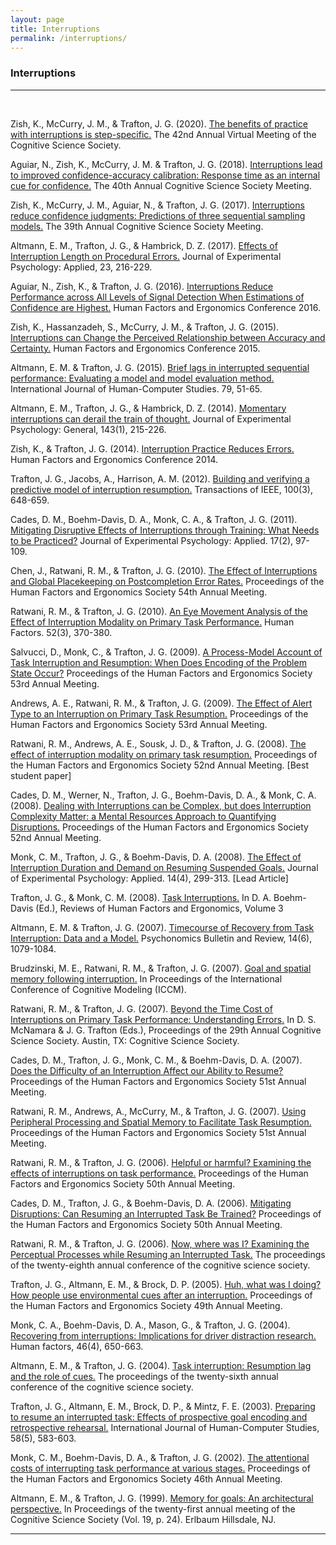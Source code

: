 ```yaml
---
layout: page
title: Interruptions
permalink: /interruptions/
---
```

<h3>Interruptions</h3>
<hr><br>
<p>Zish, K., McCurry, J. M., &amp; Trafton, J. G. (2020). <a href="/papers/step_specific.pdf" target="_blank">The benefits of practice with interruptions is step-specific.</a> The 42nd Annual Virtual Meeting of the Cognitive Science Society.</p>
<p>Aguiar, N., Zish, K., McCurry, J. M. &amp; Trafton, J. G. (2018). <a href="/papers/Interruptions Lead to Improved Confidence-Accuracy Calibration_ Response Time as an Internal Cue for Confidence.pdf" target="_blank">Interruptions lead to improved confidence-accuracy calibration: Response time as an internal cue for confidence.</a> The 40th Annual Cognitive Science Society Meeting.</p>
<p>Zish, K., McCurry, J. M., Aguiar, N., &amp; Trafton, J. G. (2017). <a href="/papers/0c8ecd8b566c720b55d292ee8f25c5e860c2.pdf" target="_blank">Interruptions reduce confidence judgments: Predictions of three sequential sampling models.</a> The 39th Annual Cognitive Science Society Meeting.</p>
<p>Altmann, E. M., Trafton, J. G., &amp; Hambrick, D. Z. (2017). <a href="/papers/AltmannTraftonHambrickJEPA.pdf" target="_blank">Effects of Interruption Length on Procedural Errors.</a> Journal of Experimental Psychology: Applied, 23, 216-229.</p>
<p>Aguiar, N., Zish, K., &amp; Trafton, J. G. (2016). <a href="/papers/InterruptionsReducePerformance.pdf" target="_blank">Interruptions Reduce Performance across All Levels of Signal Detection When Estimations of Confidence are Highest.</a> Human Factors and Ergonomics Conference 2016.</p>
<p>Zish, K., Hassanzadeh, S., McCurry, J. M., &amp; Trafton, J. G. (2015). <a href="/papers/zish2015.pdf" target="_blank">Interruptions can Change the Perceived Relationship between Accuracy and Certainty.</a> Human Factors and Ergonomics Conference 2015.</p>
<p>Altmann, E. M. &amp; Trafton, J. G. (2015). <a href="/papers/Trafton%202015%20Journal%20Human%20Computer%20Studies.pdf" target="_blank">Brief lags in interrupted sequential performance: Evaluating a model and model evaluation method.</a> International Journal of Human-Computer Studies. 79, 51-65.</p>
<p>Altmann, E. M., Trafton, J. G., &amp; Hambrick, D. Z. (2014). <a href="/papers/ca00fe7e242992493e2221c670d9e403ab68.pdf" target="_blank">Momentary interruptions can derail the train of thought.</a> Journal of Experimental Psychology: General, 143(1), 215-226.</p>
<p>Zish, K., &amp; Trafton, J. G. (2014). <a href="/papers/a619257.pdf" target="_blank">Interruption Practice Reduces Errors.</a> Human Factors and Ergonomics Conference 2014.</p>
<p>Trafton, J. G., Jacobs, A., Harrison, A. M. (2012). <a href="/papers/building a model 2012.pdf" target="_blank">Building and verifying a predictive model of interruption resumption.</a> Transactions of IEEE, 100(3), 648-659.</p>
<p>Cades, D. M., Boehm-Davis, D. A., Monk, C. A., &amp; Trafton, J. G. (2011). <a href="/papers/xap-17-2-97.pdf" target="_blank">Mitigating Disruptive Effects of Interruptions through Training: What Needs to be Practiced?</a> Journal of Experimental Psychology: Applied. 17(2), 97-109.</p>
<p>Chen, J., Ratwani, R. M., &amp; Trafton, J. G. (2010). <a href="/papers/chen.pdf" target="_blank">The Effect of Interruptions and Global Placekeeping on Postcompletion Error Rates.</a> Proceedings of the Human Factors and Ergonomics Society 54th Annual Meeting.</p>
<p>Ratwani, R. M., &amp; Trafton, J. G. (2010). <a href="/papers/10.1.1.140.6743.pdf" target="_blank">An Eye Movement Analysis of the Effect of Interruption Modality on Primary Task Performance.</a> Human Factors. 52(3), 370-380.</p>
<p>Salvucci, D., Monk, C., &amp; Trafton, J. G. (2009). <a href="/papers/10.1.1.151.2565.pdf" target="_blank">A Process-Model Account of Task Interruption and Resumption: When Does Encoding of the Problem State Occur?</a> Proceedings of the Human Factors and Ergonomics Society 53rd Annual Meeting.</p>
<p>Andrews, A. E., Ratwani, R. M., &amp; Trafton, J. G. (2009). <a href="/papers/Andrews-HFES09.pdf" target="_blank">The Effect of Alert Type to an Interruption on Primary Task Resumption.</a> Proceedings of the Human Factors and Ergonomics Society 53rd Annual Meeting.</p>
<p>Ratwani, R. M., Andrews, A. E., Sousk, J. D., &amp; Trafton, J. G. (2008). <a href="/papers/effect_resumption.pdf" target="_blank">The effect of interruption modality on primary task resumption.</a> Proceedings of the Human Factors and Ergonomics Society 52nd Annual Meeting. [Best student paper]</p>
<p>Cades, D. M., Werner, N., Trafton, J. G., Boehm-Davis, D. A., &amp; Monk, C. A. (2008). <a href="/papers/Dealing_with_Interruptions_can_be_Complex_but_does.pdf" target="_blank">Dealing with Interruptions can be Complex, but does Interruption Complexity Matter: a Mental Resources Approach to Quantifying Disruptions.</a> Proceedings of the Human Factors and Ergonomics Society 52nd Annual Meeting.</p>
<p>Monk, C. M., Trafton, J. G., &amp; Boehm-Davis, D. A. (2008). <a href="/papers/effect_of_interruption.pdf" target="_blank">The Effect of Interruption Duration and Demand on Resuming Suspended Goals.</a> Journal of Experimental Psychology: Applied. 14(4), 299-313. [Lead Article]</p>
<p>Trafton, J. G., &amp; Monk, C. M. (2008). <a href="/papers/Trafton-Reviews_HFE-3.pdf" target="_blank">Task Interruptions.</a> In D. A. Boehm-Davis (Ed.), Reviews of Human Factors and Ergonomics, Volume 3</p>
<p>Altmann, E. M. &amp; Trafton, J. G. (2007). <a href="/papers/Altmann-Trafton2007_Article_TimecourseOfRecoveryFromTaskIn.pdf" target="_blank">Timecourse of Recovery from Task Interruption: Data and a Model.</a> Psychonomics Bulletin and Review, 14(6), 1079-1084.</p>
<p>Brudzinski, M. E., Ratwani, R. M., &amp; Trafton, J. G. (2007). <a href="/papers/a480060.pdf" target="_blank">Goal and spatial memory following interruption.</a> In Proceedings of the International Conference of Cognitive Modeling (ICCM).</p>
<p>Ratwani, R. M., &amp; Trafton, J. G. (2007). <a href="/papers/eScholarship UC item 9fn1k02r.pdf" target="_blank">Beyond the Time Cost of Interruptions on Primary Task Performance: Understanding Errors.</a> In D. S. McNamara &amp; J. G. Trafton (Eds.), Proceedings of the 29th Annual Cognitive Science Society. Austin, TX: Cognitive Science Society.</p>
<p>Cades, D. M., Trafton, J. G., Monk, C. M., &amp; Boehm-Davis, D. A. (2007). <a href="/papers/Does_the_Difficulty_of_an_Interruption_Affect_our_Ability_to_Resume.pdf" target="_blank">Does the Difficulty of an Interruption Affect our Ability to Resume?</a> Proceedings of the Human Factors and Ergonomics Society 51st Annual Meeting.</p>
<p>Ratwani, R. M., Andrews, A., McCurry, M., &amp; Trafton, J. G. (2007). <a href="/papers/Ratwani-HFES07.pdf" target="_blank">Using Peripheral Processing and Spatial Memory to Facilitate Task Resumption.</a> Proceedings of the Human Factors and Ergonomics Society 51st Annual Meeting.</p>
<p>Ratwani, R. M., &amp; Trafton, J. G. (2006). <a href="/papers/Ratwani-HFES06.pdf" target="_blank">Helpful or harmful? Examining the effects of interruptions on task performance.</a> Proceedings of the Human Factors and Ergonomics Society 50th Annual Meeting.</p>
<p>Cades, D. M., Trafton, J. G., &amp; Boehm-Davis, D. A. (2006). <a href="/papers/Cades-HFES06.pdf" target="_blank">Mitigating Disruptions: Can Resuming an Interrupted Task Be Trained?</a> Proceedings of the Human Factors and Ergonomics Society 50th Annual Meeting.</p>
<p>Ratwani, R. M., &amp; Trafton, J. G. (2006). <a href="/papers/a479982.pdf" target="_blank">Now, where was I? Examining the Perceptual Processes while Resuming an Interrupted Task.</a> The proceedings of the twenty-eighth annual conference of the cognitive science society.</p>
<p>Trafton, J. G., Altmann, E. M., &amp; Brock, D. P. (2005). <a href="/papers/trafton.hfes05_0.pdf" target="_blank">Huh, what was I doing? How people use environmental cues after an interruption.</a> Proceedings of the Human Factors and Ergonomics Society 49th Annual Meeting.</p>
<p>Monk, C. A., Boehm-Davis, D. A., Mason, G., & Trafton, J. G. (2004). <a href="/papers/10.1.1.76.321.pdf" target="_blank">Recovering from interruptions: Implications for driver distraction research.</a> Human factors, 46(4), 650-663.</p>
<p>Altmann, E. M., &amp; Trafton, J. G. (2004). <a href="/papers/task_interruption.pdf" target="_blank">Task interruption: Resumption lag and the role of cues.</a> The proceedings of the twenty-sixth annual conference of the cognitive science society.</p>
<p>Trafton, J. G., Altmann, E. M., Brock, D. P., &amp; Mintz, F. E. (2003). <a href="/papers/preparing.to.resume.pdf" target="_blank">Preparing to resume an interrupted task: Effects of prospective goal encoding and retrospective rehearsal.</a> International Journal of Human-Computer Studies, 58(5), 583-603.</p>
<p>Monk, C. M., Boehm-Davis, D. A., &amp; Trafton, J. G. (2002). <a href="/papers/attentional_cost.pdf" target="_blank">The attentional costs of interrupting task performance at various stages.</a> Proceedings of the Human Factors and Ergonomics Society 46th Annual Meeting.</p>
<p>Altmann, E. M., &amp; Trafton, J. G. (1999). <a href="/papers/memory.for.goals.pdf" target="_blank">Memory for goals: An architectural perspective.</a> In Proceedings of the twenty-first annual meeting of the Cognitive Science Society (Vol. 19, p. 24). Erlbaum Hillsdale, NJ.</p>
<hr>